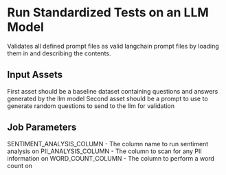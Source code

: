 # Run Standardized Tests on an LLM Model

Validates all defined prompt files as valid langchain prompt files by loading them in and describing
the contents.

## Input Assets

First asset should be a baseline dataset containing questions and answers generated by the llm model
Second asset should be a prompt to use to generate random questions to send to the llm for validation

## Job Parameters

SENTIMENT_ANALYSIS_COLUMN - The column name to run sentiment analysis on
PII_ANALYSIS_COLUMN - The column to scan for any PII information on
WORD_COUNT_COLUMN - The column to perform a word count on
